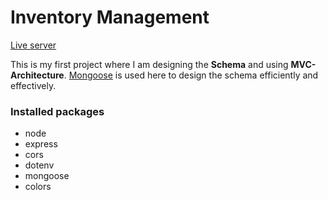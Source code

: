 # Inventory Management

[Live server]()

This is my first project where I am designing the <b>Schema</b> and using <b>MVC-Architecture</b>. [Mongoose](https://mongoosejs.com/) is used here to design the schema efficiently and effectively.

### Installed packages

- node
- express
- cors
- dotenv
- mongoose
- colors
